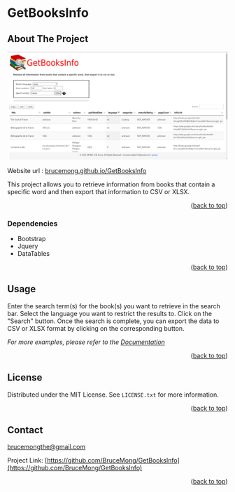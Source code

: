 # GetBooksInfo

## About The Project

![Overview](https://github.com/BruceMong/GetBooksInfo/blob/main/public/img/overview.png?raw=true)

Website url : [brucemong.github.io/GetBooksInfo](https://brucemong.github.io/GetBooksInfo/)

This project allows you to retrieve information from books that contain a specific word and then export that information to CSV or XLSX.

<p align="right">(<a href="#readme-top">back to top</a>)</p>

### Dependencies

- Bootstrap
- Jquery
- DataTables

<p align="right">(<a href="#readme-top">back to top</a>)</p>

## Usage

Enter the search term(s) for the book(s) you want to retrieve in the search bar.
Select the language you want to restrict the results to.
Click on the "Search" button.
Once the search is complete, you can export the data to CSV or XLSX format by clicking on the corresponding button.

_For more examples, please refer to the [Documentation](https://developers.google.com/books/docs/v1/using?hl=fr)_

<p align="right">(<a href="#readme-top">back to top</a>)</p>

## License

Distributed under the MIT License. See `LICENSE.txt` for more information.

<p align="right">(<a href="#readme-top">back to top</a>)</p>

<!-- CONTACT -->

## Contact

brucemongthe@gmail.com

Project Link: [https://github.com/BruceMong/GetBooksInfo](https://github.com/BruceMong/GetBooksInfo)

<p align="right">(<a href="#readme-top">back to top</a>)</p>
